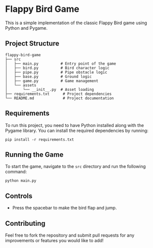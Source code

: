 # Flappy Bird Game

This is a simple implementation of the classic Flappy Bird game using Python and Pygame.

## Project Structure

```
flappy-bird-game
├── src
│   ├── main.py          # Entry point of the game
│   ├── bird.py          # Bird character logic
│   ├── pipe.py          # Pipe obstacle logic
│   ├── base.py          # Ground logic
│   ├── game.py          # Game management
│   └── assets
│       └── __init__.py  # Asset loading
├── requirements.txt      # Project dependencies
└── README.md             # Project documentation
```

## Requirements

To run this project, you need to have Python installed along with the Pygame library. You can install the required dependencies by running:

```
pip install -r requirements.txt
```

## Running the Game

To start the game, navigate to the `src` directory and run the following command:

```
python main.py
```

## Controls

- Press the spacebar to make the bird flap and jump.

## Contributing

Feel free to fork the repository and submit pull requests for any improvements or features you would like to add!